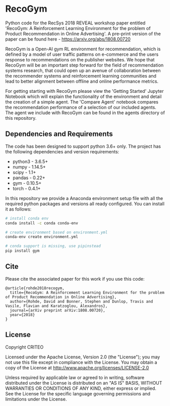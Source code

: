 # RecoGym

Python code for the RecSys 2018 REVEAL workshop paper entitled 'RecoGym: A Reinforcement Learning Environment for the problem of Product Recommendation in Online Advertising'. A pre-print version of the paper can be found here - https://arxiv.org/abs/1808.00720

RecoGym is a Open-AI gym RL environment for recommendation, which is defined by a model of user traffic patterns on e-commerce and the users response to recommendations on the publisher websites. We hope that RecoGym will be an important step forward for the field of recommendation systems research, that could open up an avenue of collaboration between the recommender systems and reinforcement learning communities and lead to better alignment between offline and online performance metrics.

For getting starting with RecoGym please view the 'Getting Started' Jupyter Notebook which will explain the functionality of the environment and detail the creation of a simple agent. The 'Compare Agent' notebook compares the recommendation performance of a selection of our included agents. The agent we include with RecoGym can be found in the agents directory of this repository. 

## Dependencies and Requirements
The code has been designed to support python 3.6+ only. The project has the following dependencies and version requirements:

- python3 - 3.6.5+
- numpy - 1.14.5+
- scipy - 1.1+
- pandas - 0.22+
- gym - 0.10.5+
- torch - 0.4.1+

In this repository we provide a Anaconda environment setup file with all the required python packages and versions all ready configured. You can install it as follows:

```bash
# install conda env
conda install -c conda conda-env

# create environment based on environment.yml
conda-env create environment.yml

# conda support is missing, use pipinstead
pip install gym
```

## Cite

Please cite the associated paper for this work if you use this code:

```
@article{rohde2018recogym,
  title={RecoGym: A Reinforcement Learning Environment for the problem of Product Recommendation in Online Advertising},
  author={Rohde, David and Bonner, Stephen and Dunlop, Travis and Vasile, Flavian and Karatzoglou, Alexandros},
  journal={arXiv preprint arXiv:1808.00720},
  year={2018}
}
```

## License

Copyright CRITEO

Licensed under the Apache License, Version 2.0 (the "License"); you may not use this file except in compliance with the License. You may obtain a copy of the License at http://www.apache.org/licenses/LICENSE-2.0

Unless required by applicable law or agreed to in writing, software distributed under the License is distributed on an "AS IS" BASIS, WITHOUT WARRANTIES OR CONDITIONS OF ANY KIND, either express or implied.
See the License for the specific language governing permissions and limitations under the License.
